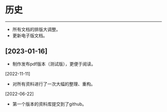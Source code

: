 历史
==========

[2023-02-06]: v0.6.0
--------------------

* 所有文档的排版大调整。
* 更新电子版文档。


[2023-01-16]
--------------------
* 制作发布pdf版本（测试版），更便于阅读。

<div>

[2022-11-11]<br/>
* 对所有资料进行了一次大幅的整理、重构。<br/>

</div>

<div>

[2022-06-22]<br/>
* 第一个版本的资料库提交到了github。<br/>

</div>
